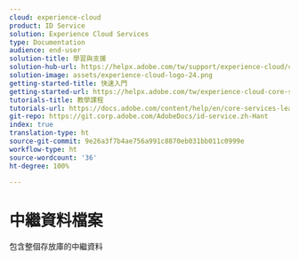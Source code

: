 ```yaml
---
cloud: experience-cloud
product: ID Service
solution: Experience Cloud Services
type: Documentation
audience: end-user
solution-title: 學習與支援
solution-hub-url: https://helpx.adobe.com/tw/support/experience-cloud/core-services.html
solution-image: assets/experience-cloud-logo-24.png
getting-started-title: 快速入門
getting-started-url: https://helpx.adobe.com/tw/experience-cloud-core-services/get-started.html
tutorials-title: 教學課程
tutorials-url: https://docs.adobe.com/content/help/en/core-services-learn/tutorials/overview.html
git-repo: https://git.corp.adobe.com/AdobeDocs/id-service.zh-Hant
index: true
translation-type: ht
source-git-commit: 9e26a3f7b4ae756a991c8870eb031bb011c0999e
workflow-type: ht
source-wordcount: '36'
ht-degree: 100%

---
```



# 中繼資料檔案

包含整個存放庫的中繼資料